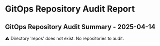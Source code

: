 # GitOps Repository Audit Report

## GitOps Repository Audit Summary - 2025-04-14
⚠️ Directory 'repos' does not exist. No repositories to audit.
